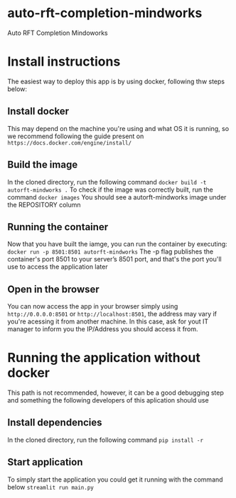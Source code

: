 # auto-rft-completion-mindworks
Auto RFT Completion Mindoworks


# Install instructions
The easiest way to deploy this app is by using docker, following thw steps below:

## Install docker
This may depend on the machine you're using and what OS it is running, so we recommend following the guide present on `https://docs.docker.com/engine/install/`

## Build the image
In the cloned directory, run the following command
`docker build -t autorft-mindworks .`
To check if the image was correctly built, run the command
`docker images`
You should see a autorft-mindworks image under the REPOSITORY column

## Running the container
Now that you have built the iamge, you can run the container by executing:
`docker run -p 8501:8501 autorft-mindworks`
The -p flag publishes the container's port 8501 to your server’s 8501 port, and that's the port you'll use to access the application later

## Open in the browser
You can now access the app in your browser simply using `http://0.0.0.0:8501` or `http://localhost:8501`, the address may vary if you're acessing it from another machine.
In this case, ask for yout IT manager to inform you the IP/Address you should access it from.


# Running the application without docker
This path is not recommended, however, it can be a good debugging step and something the following developers of this aplication should use
## Install dependencies
In the cloned directory, run the following command
`pip install -r`

## Start application
To simply start the application you could get it running with the command below
`streamlit run main.py`
